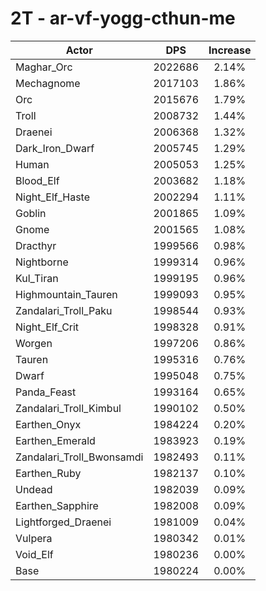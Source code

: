 # 2T - ar-vf-yogg-cthun-me
| Actor | DPS | Increase |
|---|:---:|:---:|
|Maghar_Orc|2022686|2.14%|
|Mechagnome|2017103|1.86%|
|Orc|2015676|1.79%|
|Troll|2008732|1.44%|
|Draenei|2006368|1.32%|
|Dark_Iron_Dwarf|2005745|1.29%|
|Human|2005053|1.25%|
|Blood_Elf|2003682|1.18%|
|Night_Elf_Haste|2002294|1.11%|
|Goblin|2001865|1.09%|
|Gnome|2001565|1.08%|
|Dracthyr|1999566|0.98%|
|Nightborne|1999314|0.96%|
|Kul_Tiran|1999195|0.96%|
|Highmountain_Tauren|1999093|0.95%|
|Zandalari_Troll_Paku|1998544|0.93%|
|Night_Elf_Crit|1998328|0.91%|
|Worgen|1997206|0.86%|
|Tauren|1995316|0.76%|
|Dwarf|1995048|0.75%|
|Panda_Feast|1993164|0.65%|
|Zandalari_Troll_Kimbul|1990102|0.50%|
|Earthen_Onyx|1984224|0.20%|
|Earthen_Emerald|1983923|0.19%|
|Zandalari_Troll_Bwonsamdi|1982493|0.11%|
|Earthen_Ruby|1982137|0.10%|
|Undead|1982039|0.09%|
|Earthen_Sapphire|1982008|0.09%|
|Lightforged_Draenei|1981009|0.04%|
|Vulpera|1980342|0.01%|
|Void_Elf|1980236|0.00%|
|Base|1980224|0.00%|
